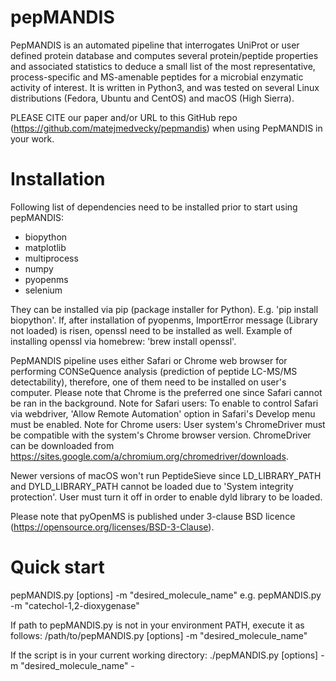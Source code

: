 # pepMANDIS

PepMANDIS is an automated pipeline that interrogates UniProt or user defined protein database
and computes several protein/peptide properties and associated statistics to deduce a small
list of the most representative, process-specific and MS-amenable peptides for a microbial
enzymatic activity of interest. It is written in Python3, and was tested on several Linux
distributions (Fedora, Ubuntu and CentOS) and macOS (High Sierra).

PLEASE CITE our paper and/or URL to this GitHub repo (https://github.com/matejmedvecky/pepmandis)
when using PepMANDIS in your work.

# Installation

Following list of dependencies need to be installed prior to start using pepMANDIS:

- biopython
- matplotlib
- multiprocess
- numpy
- pyopenms
- selenium

They can be installed via pip (package installer for Python). E.g. 'pip install biopython'.
If, after installation of pyopenms, ImportError message (Library not loaded) is risen,
openssl need to be installed as well.
Example of installing openssl via homebrew: 'brew install openssl'.

PepMANDIS pipeline uses either Safari or Chrome web browser for performing CONSeQuence analysis
(prediction of peptide LC-MS/MS detectability), therefore, one of them need to be installed
on user's computer. Please note that Chrome is the preferred one since Safari cannot be ran
in the background.
Note for Safari users: To enable to control Safari via webdriver, 'Allow Remote Automation' option
                       in Safari's Develop menu must be enabled.
Note for Chrome users: User system's ChromeDriver must be compatible with the system's Chrome browser
                       version. ChromeDriver can be downloaded from
                       https://sites.google.com/a/chromium.org/chromedriver/downloads.

Newer versions of macOS won't run PeptideSieve since LD_LIBRARY_PATH and DYLD_LIBRARY_PATH cannot be
loaded due to 'System integrity protection'. User must turn it off in order to enable dyld library
to be loaded.

Please note that pyOpenMS is published under 3-clause BSD licence (https://opensource.org/licenses/BSD-3-Clause).

# Quick start

pepMANDIS.py [options] -m "desired_molecule_name"
e.g. pepMANDIS.py -m "catechol-1,2-dioxygenase"

If path to pepMANDIS.py is not in your environment PATH, execute it as follows:
/path/to/pepMANDIS.py [options] -m "desired_molecule_name"

If the script is in your current working directory:
./pepMANDIS.py [options] -m "desired_molecule_name" - 


